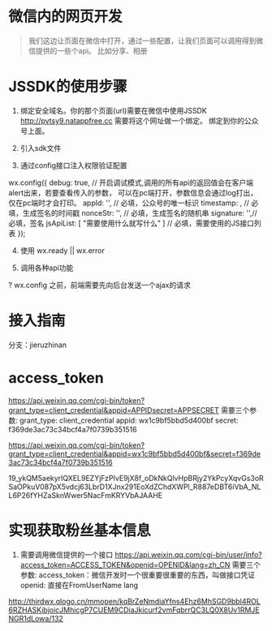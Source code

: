 # 微信内的网页开发

> 我们这边让页面在微信中打开，通过一些配置，让我们页面可以调用得到微信提供的一些个api。
比如分享、相册

# JSSDK的使用步骤
1. 绑定安全域名。你的那个页面(url)需要在微信中使用JSSDK http://pvtsy9.natappfree.cc 需要将这个网址做一个绑定。
绑定到你的公众号上面。

2. 引入sdk文件

3. 通过config接口注入权限验证配置

wx.config({
    debug: true, // 开启调试模式,调用的所有api的返回值会在客户端alert出来，若要查看传入的参数，
    可以在pc端打开，参数信息会通过log打出，仅在pc端时才会打印。
    appId: '', // 必填，公众号的唯一标识
    timestamp: , // 必填，生成签名的时间戳
    nonceStr: '', // 必填，生成签名的随机串
    signature: '',// 必填，签名
    jsApiList: [
      "需要使用什么就写什么"
    ] // 必填，需要使用的JS接口列表
});

4. 使用 wx.ready || wx.error

5. 调用各种api功能

? wx.config 之前，前端需要先向后台发送一个ajax的请求




# 接入指南

分支：jieruzhinan

# access_token
  https://api.weixin.qq.com/cgi-bin/token?grant_type=client_credential&appid=APPIDsecret=APPSECRET
需要三个参数:
  grant_type: client_credential
  appid:      wx1c9bf5bbd5d400bf
  secret:     f369de3ac73c34bcf4a7f0739b351516

  https://api.weixin.qq.com/cgi-bin/token?grant_type=client_credential&appid=wx1c9bf5bbd5d400bf&secret=f369de3ac73c34bcf4a7f0739b351516

  19_ykQM5aekyrIQXEL9EZYjFzPIvE9jX8f_oDkNkQlvHpBRjy2YkPcyXqvGs3oRSaOPkuV087pX5vdcj63LbrD1XJnx291EoXdZChdXWPl_R887eDBT6iVbA_NLL6P26fYHZaSknWwer5NacFmKRYVbAJAAHE

# 实现获取粉丝基本信息

1. 需要调用微信提供的一个接口
  https://api.weixin.qq.com/cgi-bin/user/info?access_token=ACCESS_TOKEN&openid=OPENID&lang=zh_CN
需要三个参数:
  access_token：微信开发时一个很重要很重要的东西，叫做接口凭证
  openid:       直接在FromUserName
  lang

http://thirdwx.qlogo.cn/mmopen/kqBrZeNmdiaYfns4Ehz6MhSGD9bbI4ROL6RZHASKibjoicJMhicgP7CUEM9CDiaJkicurf2vmFqbrrQC3LQ0X8Uv1RMJENGR1dLowa/132

